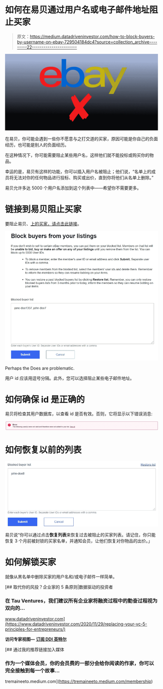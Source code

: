 # 如何在易贝通过用户名或电子邮件地址阻止买家

> 原文：<https://medium.datadriveninvestor.com/how-to-block-buyers-by-username-on-ebay-729504184dc4?source=collection_archive---------22----------------------->

![](img/f7fbaf5cba0af9a82277327191979b7f.png)

在易贝，你可能会遇到一些你不愿意与之打交道的买家，原因可能是你自己的负面经历，也可能是别人的负面经历。

在这种情况下，你可能需要阻止某些用户名，这样他们就不能投标或购买你的物品。

幸运的是，易贝有这样的功能，你可以插入用户名被阻止；他们说，“名单上的成员将无法对你的任何物品进行投标、购买或出价，直到你将他们从名单上删除。”

易贝允许多达 5000 个用户名添加到这个列表中——希望你不需要更多。

# 链接到易贝阻止买家

要阻止易贝、[上的买家，请点击此链接](https://www.ebay.com/bmgt/BuyerBlock?)。

![](img/77350f172734045fd01a00b542fad6d8.png)

Perhaps the Does are problematic.

用户 id 应该用逗号分隔。此外，您可以选择阻止某些电子邮件地址。

# 如何确保 id 是正确的

易贝将检查其用户数据库，以查看 id 是否有效。否则，它将显示以下错误消息:

![](img/95d005b7e0d4137e4d839904fb2c9418.png)

# 如何恢复以前的列表

![](img/17867b02bbb372d3edd2f634d3f2c756.png)

易贝说“你可以通过点击**恢复列表**来恢复过去被阻止的买家列表。请记住，你只能恢复 3 个月前被封锁的买家名单，并通知会员，让他们恢复对你物品的出价。」

# 如何解锁买家

就像从黑名单中删除买家的用户名和/或电子邮件一样简单。

[](https://www.datadriveninvestor.com/2020/11/29/replacing-your-vc-5-principles-for-entrepreneurs/) [## 取代你的风投？企业家的 5 条原则|数据驱动的投资者

### 在 Tau Ventures，我们建议所有企业家将融资过程中的勤奋过程视为双向的…

www.datadriveninvestor.com](https://www.datadriveninvestor.com/2020/11/29/replacing-your-vc-5-principles-for-entrepreneurs/) 

**访问专家视图—** [**订阅 DDI 英特尔**](https://datadriveninvestor.com/ddi-intel)

[](https://tremaineeto.medium.com/membership) [## 通过我的推荐链接加入媒体

### 作为一个媒体会员，你的会员费的一部分会给你阅读的作家，你可以完全接触到每一个故事…

tremaineeto.medium.com](https://tremaineeto.medium.com/membership)